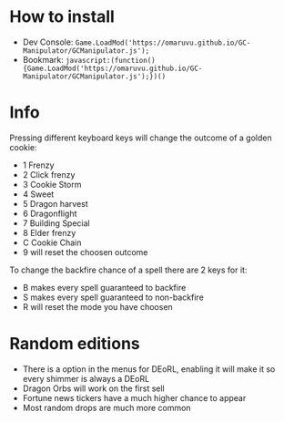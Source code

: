 # How to install

* Dev Console: `Game.LoadMod('https://omaruvu.github.io/GC-Manipulator/GCManipulator.js');`
* Bookmark: `javascript:(function(){Game.LoadMod('https://omaruvu.github.io/GC-Manipulator/GCManipulator.js');})()`

# Info 

Pressing different keyboard keys will change the outcome of a golden cookie:
* 1 Frenzy 
* 2 Click frenzy 
* 3 Cookie Storm 
* 4 Sweet 
* 5 Dragon harvest
* 6 Dragonflight
* 7 Building Special
* 8 Elder frenzy
* C Cookie Chain
* 9 will reset the choosen outcome

To change the backfire chance of a spell there are 2 keys for it:
* B makes every spell guaranteed to backfire
* S makes every spell guaranteed to non-backfire
* R will reset the mode you have choosen

# Random editions

* There is a option in the menus for DEoRL, enabling it will make it so every shimmer is always a DEoRL 
* Dragon Orbs will work on the first sell
* Fortune news tickers have a much higher chance to appear
* Most random drops are much more common
